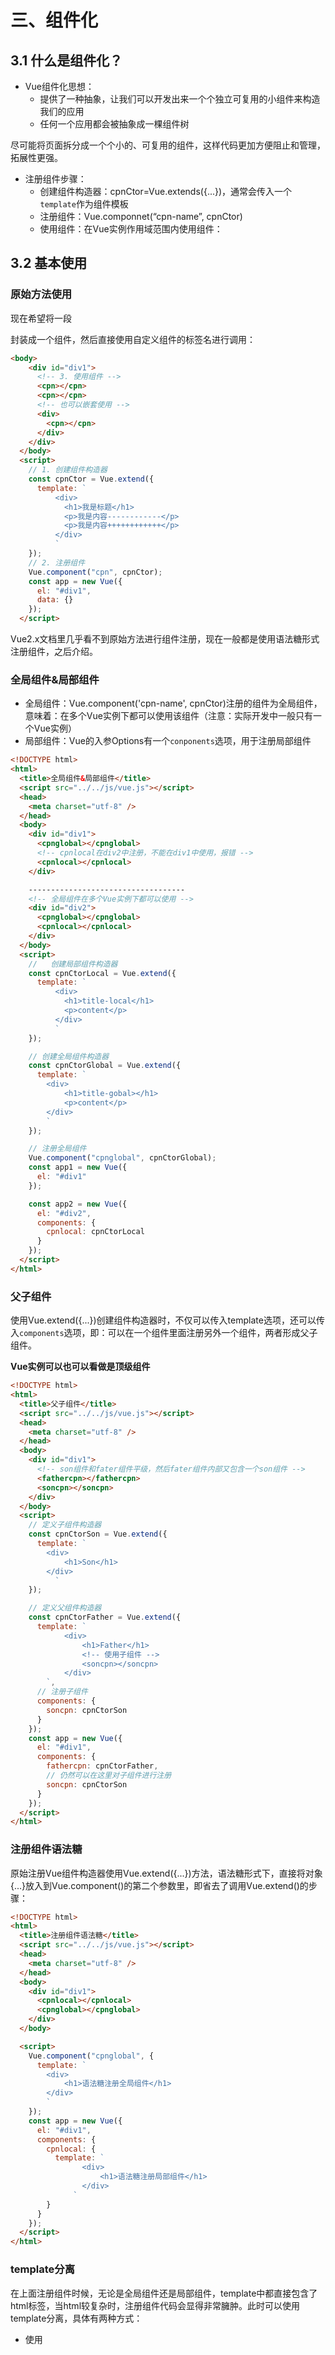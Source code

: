 # 三、组件化

## 3.1 什么是组件化？

*   Vue组件化思想：
    -   提供了一种抽象，让我们可以开发出来一个个独立可复用的小组件来构造我们的应用
    -   任何一个应用都会被抽象成一棵组件树

尽可能将页面拆分成一个个小的、可复用的组件，这样代码更加方便阻止和管理，拓展性更强。

-   注册组件步骤：
    -   创建组件构造器：cpnCtor=Vue.extends({...})，通常会传入一个`template`作为组件模板
    -   注册组件：Vue.componnet(“cpn-name”, cpnCtor)
    -   使用组件：在Vue实例作用域范围内使用组件：<cpn-name></cpn-name>

## 3.2 基本使用

### 原始方法使用

现在希望将一段<div>封装成一个组件，然后直接使用自定义组件的标签名<cpn>进行调用：

```html
<body>
    <div id="div1">
      <!-- 3. 使用组件 -->
      <cpn></cpn>
      <cpn></cpn>
      <!-- 也可以嵌套使用 -->
      <div>
        <cpn></cpn>
      </div>
    </div>
  </body>
  <script>
    // 1. 创建组件构造器
    const cpnCtor = Vue.extend({
      template: `
          <div>
            <h1>我是标题</h1>
            <p>我是内容------------</p>
            <p>我是内容++++++++++++</p>
          </div>
          `
    });
    // 2. 注册组件
    Vue.component("cpn", cpnCtor);
    const app = new Vue({
      el: "#div1",
      data: {}
    });
  </script>
```

Vue2.x文档里几乎看不到原始方法进行组件注册，现在一般都是使用语法糖形式注册组件，之后介绍。

### 全局组件&局部组件

-   全局组件：Vue.component('cpn-name', cpnCtor)注册的组件为全局组件，意味着：在多个Vue实例下都可以使用该组件（注意：实际开发中一般只有一个Vue实例）
-   局部组件：Vue的入参Options有一个`conponents`选项，用于注册局部组件

```html
<!DOCTYPE html>
<html>
  <title>全局组件&局部组件</title>
  <script src="../../js/vue.js"></script>
  <head>
    <meta charset="utf-8" />
  </head>
  <body>
    <div id="div1">
      <cpnglobal></cpnglobal>
      <!-- cpnlocal在div2中注册，不能在div1中使用，报错 -->
      <cpnlocal></cpnlocal>
    </div>

    -----------------------------------
    <!-- 全局组件在多个Vue实例下都可以使用 -->
    <div id="div2">
      <cpnglobal></cpnglobal>
      <cpnlocal></cpnlocal>
    </div>
  </body>
  <script>
    //   创建局部组件构造器
    const cpnCtorLocal = Vue.extend({
      template: `
          <div>
            <h1>title-local</h1>
            <p>content</p>
          </div>
          `
    });

    // 创建全局组件构造器
    const cpnCtorGlobal = Vue.extend({
      template: `
        <div>
            <h1>title-gobal></h1>
            <p>content</p>
        </div>
        `
    });

    // 注册全局组件
    Vue.component("cpnglobal", cpnCtorGlobal);
    const app1 = new Vue({
      el: "#div1"
    });

    const app2 = new Vue({
      el: "#div2",
      components: {
        cpnlocal: cpnCtorLocal
      }
    });
  </script>
</html>
```

### 父子组件

使用Vue.extend({...})创建组件构造器时，不仅可以传入template选项，还可以传入`components`选项，即：可以在一个组件里面注册另外一个组件，两者形成父子组件。

**Vue实例可以也可以看做是顶级组件**

```html
<!DOCTYPE html>
<html>
  <title>父子组件</title>
  <script src="../../js/vue.js"></script>
  <head>
    <meta charset="utf-8" />
  </head>
  <body>
    <div id="div1">
      <!-- son组件和fater组件平级，然后fater组件内部又包含一个son组件 -->
      <fathercpn></fathercpn>
      <soncpn></soncpn>
    </div>
  </body>
  <script>
    // 定义子组件构造器
    const cpnCtorSon = Vue.extend({
      template: `
        <div>
            <h1>Son</h1>
        </div>
          `
    });

    // 定义父组件构造器
    const cpnCtorFather = Vue.extend({
      template: `
            <div>
                <h1>Father</h1>
                <!-- 使用子组件 -->
                <soncpn></soncpn>
            </div>
        `,
      // 注册子组件
      components: {
        soncpn: cpnCtorSon
      }
    });
    const app = new Vue({
      el: "#div1",
      components: {
        fathercpn: cpnCtorFather,
        // 仍然可以在这里对子组件进行注册
        soncpn: cpnCtorSon
      }
    });
  </script>
</html>
```

### 注册组件语法糖

原始注册Vue组件构造器使用Vue.extend({...})方法，语法糖形式下，直接将对象{...}放入到Vue.component()的第二个参数里，即省去了调用Vue.extend()的步骤：

```html
<!DOCTYPE html>
<html>
  <title>注册组件语法糖</title>
  <script src="../../js/vue.js"></script>
  <head>
    <meta charset="utf-8" />
  </head>
  <body>
    <div id="div1">
      <cpnlocal></cpnlocal>
      <cpnglobal></cpnglobal>
    </div>
  </body>

  <script>
    Vue.component("cpnglobal", {
      template: `
        <div>
            <h1>语法糖注册全局组件</h1>
        </div>
        `
    });
    const app = new Vue({
      el: "#div1",
      components: {
        cpnlocal: {
          template: `
                <div>
                    <h1>语法糖注册局部组件</h1>
                </div>
              `
        }
      }
    });
  </script>
</html>
```

### template分离

在上面注册组件时候，无论是全局组件还是局部组件，template中都直接包含了html标签，当html较复杂时，注册组件代码会显得非常臃肿。此时可以使用template分离，具体有两种方式：

-   使用<script>标签，但是type必须为：text/x-template
-   使用<template>标签：注意使用<div>标签包装起来

```html
<!DOCTYPE html>
<html>
  <title>template分离</title>
  <script src="../../js/vue.js"></script>
  <head>
    <meta charset="utf-8" />
  </head>

  <body>
    <div id="div1">
      <cpn1></cpn1>
      <cpn2></cpn2>
    </div>

    <template id="cpn2">
      <div>
        <h1>template分离方式二</h1>
      </div>
    </template>
  </body>

  <script type="text/x-template" id="cpn1">
    <div>
        <h1>template分离方式一</h1>
    </div>
  </script>
  <script>
    const app = new Vue({
      el: "#div1",
      components: {
        cpn1: {
          template: "#cpn1"
        },
        cpn2: {
          template: "#cpn2"
        }
      }
    });
  </script>
</html>
```

### 组件和实例数据

#### 组件能不能访问实例data属性

组件是一个单独模块功能的封装，这个模块中有属于自己的HTML模板，也应该有自己的数据data，那么组件能够直接访问到顶层Vue实例的data么？

不能。即使能够访问，那么也会导致顶层Vue实例的data变得非常臃肿。所以可以推测，Vue组件应该有保存自己data的地方。

#### 组件有自己的data属性

注册组件时，入参选项不仅可以有`template`、还可以有`data`，并且特别的：

-   data属性是一个函数：data: function() {...}
-   该函数的返回值类型对象：return {...}
-   返回的对象中保存着组件所需要的数据

```html
<!DOCTYPE html>
<html>
  <title>组件自己的data</title>
  <script src="../../js/vue.js"></script>
  <head>
    <meta charset="utf-8" />
  </head>
  <body>
    <!-- 模板分离 -->
    <template id="cpn">
      <div>
        <h1>{{title}}</h1>
        <h1>{{content}}</h1>
      </div>
    </template>

    <div id="div1">
      <cpn></cpn>
      <cpn></cpn>
    </div>
  </body>
  <script>
    const app = new Vue({
      el: "#div1",
      components: {
        cpn: {
          template: "#cpn",
          //   组件自己的data
          data() {
            return {
              title: "title",
              content: "content"
            };
          }
        }
      }
    });
  </script>
</html>
```

#### 组件data为什么必须是函数

组件的目的是为了复用，但是在复用组件的时候不应该相互影响，例如：

如果将计数器（**-按钮 计数器 +按钮**）封装成一个组件，当使用多个计数器组件时候，不希望点击一个组件的`+按钮`时候，所有组件的计数器都会增加，而是希望对应组件的计数器增加。这就是组件不会相互影响。

如果组件data是对象类型，那么多个组件的data相当于指向同一片内存区域，本质上是一个**浅拷贝**；但是如果组件data是一个函数，那么多个组件的data为调用函数后返回值，类型为对象，本质上做了一个**深拷贝**，即函数调用返回不同对象，内存相互隔离。正是因为组件data是函数才会让组件不相互影响，才能让组件做到真正复用。

```html
<!DOCTYPE html>
<html>
  <title>组件data必须是函数</title>
  <script src="../../js/vue.js"></script>
  <head>
    <meta charset="utf-8" />
  </head>
  <body>
    <template id="cpn1">
      <div>
        <button @click="decrement">-</button>
        <span>{{counter}}</span>
        <button @click="increment">+</button>
      </div>
    </template>
    <div id="div1">
      <cpn></cpn>
      <cpn></cpn>
      <cpn></cpn>
    </div>
  </body>
  <script>
    const obj = {
      counter: 0
    };
    const app = new Vue({
      el: "#div1",
      components: {
        cpn: {
          template: "#cpn1",
          data() {
            return {
              counter: 0
            };

            // 返回obj相当于data返回的是对象，共享内存，浅拷贝，相互影响
            // return obj;
          },
          methods: {
            decrement() {
              this.counter--;
            },
            increment() {
              this.counter++;
            }
          }
        }
      }
    });
  </script>
</html>
```

## 3.3 父子组件通信

在父子组件中，子组件是不能直接引用父组件或者Vue实例的数据的。但是在实际开发中，往往一些数据是需要从上层传递到下层的：比如在一个页面中我们从服务器请求了很多数据，其中一部分数据不是由整个页面的大组件来展示的，而是需要传递给底层小组件进行显示。这样的机制，可以避免子组件再次发送网络请求获取数据，而是直接从父组件中拿到数据。

Vue中父子组件的通信方式：

-   父组件通过**props**向子组件传递数据
-   子组件通过**事件**向父组件发送消息

注意：Vue实例可以看做是顶层根组件，因此在实际开发中，Vue实例和子组件的通信和父子组件之间的通信过程是完全相同的。

### 父组件props子组件

组件注册时候还可以传递`props`选项，用于父组件传递数据给子组件。在使用子组件时，需要使用`v-bind`将子组件数据和父组件数据进行绑定。props可以是数组，也可以是对象，推荐使用对象类型，因为可以提供限制类型、提供默认值以及是否是必选项等功能：

```html
<!DOCTYPE html>
<html>
  <title>父组件props子组件</title>
  <script src="../../js/vue.js"></script>
  <head>
    <meta charset="utf-8" />
  </head>
  <body>
    <template id="t_cpn">
      <div>
        <p>子组件获取父组件数据</p>
        <h2>获取Vue实例的Message数据：{{cmessage}}</h2>
        <h2>获取Vue实例的Movies数据：{{cmovies}}</h2>
        <h2>获取Vue实例的Ext数据：{{cext}}</h2>
      </div>
    </template>

    <div id="div1">
      <!-- 通过v-bind，将子组件的cmovies和cmessage和父组件进行绑定 -->
      <!-- 如果不用v-bind，cmovies和cmessage直接绑定字符串"movies", "message" -->
      <cpn v-bind:cmovies="movies" :cmessage="message" :cext="ext"></cpn>
    </div>
  </body>
  <script>
    cpn = {
      template: "#t_cpn",
      // props使用数组，数组每个元素是字符串，但是其实是变量
      // props: ["cmovies", "cmessage"]

      // props使用对象更好，可以限制类型、提供默认值以及设置是否必须
      props: {
        cmessage: {
          type: String,
          default: "",
          require: true
        },
        cmovies: {
          type: Array,
          default() {
            return [];
          },
          require: false
        },
        cext: {
          validator(value) {
            return ["success", "fail", "danger"].indexOf(value) != -1;
          }
        }
      }
    };
    const app = new Vue({
      el: "#div1",
      data: {
        // 需要传递给子组件的数据
        message: "message",
        movies: ["aaaa", "bbbb", "cccc", "dddd"],
        // invalid
        // ext: "foo"

        ext: "success"
      },
      // es6语法
      components: {
        cpn
      }
    });
  </script>
</html>
```

#### props的数据验证

props支持的数据验证类型有：

-   String
-   Number
-   Boolean
-   Array
-   Object
-   Date
-   Function
-   Symbol

验证也支持自定义类型，同时如果验证类型时Array、Object类型时，提供默认值应该使用工厂函数：

```vue
cpn = {
      template: "#t_cpn",
      props: {
        cmovies: {
          type: Array,
		 // 在高版本Vue中：default: []会报错
          default() {
            return [];
          },
          require: false
       }
    }
};
```

props限制类型时，可以同时限制多种类型：

```vue
age: [String, Number] // age限制为String类型和Number类型
```

#### 自定义验证

props在使用对象类型时，可以自定义自己的验证类型：

```vue
cpn = {
	template: "#t_cpn",
	props: {
		cext: {
			// 限制cext只能接受以下字符串中的某一个
			validator(value) {
				return ["success", "fail", "danger"].indexOf(value) != -1;
			}
		}
	}
};
```

#### 自定义类型

```vue
function Person(firstName, secondName) {
	this.firstName = firstName;
	this.secondName = secondName;
}

Vue.component("foo", {
	props: {
		// 限制author的类型为自定义类型Person
		author: {
			type: Person
		}
	}
})
```

#### props驼峰命名问题

v-bind并不支持驼峰命名绑定，props中如果key使用了驼峰命名，需要使用**-**进行转换：

```html
<!DOCTYPE html>
<html>
  <title>驼峰命名问题</title>
  <script src="../../js/vue.js"></script>
  <head>
    <meta charset="utf-8" />
  </head>
  <body>
    <template id="t-cpn">
      <div>
        <h2>{{cFooBarInfo}}</h2>
      </div>
    </template>
    <div id="div1">
      <!-- v-bind不支持驼峰绑定，会出现空值 -->
      <!-- <cpn :cFooBarInfo="fooBarInfo"></cpn> -->

      <cpn :c-foo-bar-info="fooBarInfo"></cpn>
    </div>
  </body>
  <script>
    const cpn = {
      template: "#t-cpn",
      props: {
        cFooBarInfo: {
          type: Object,
          default() {
            return {};
          }
        }
      }
    };
    const app = new Vue({
      el: "#div1",
      data: {
        fooBarInfo: {
          name: "foo",
          msg: "bar",
          ext: "foo-bar-info"
        }
      },
      components: {
        cpn
      }
    });
  </script>
</html>
```

### 子组件$emit父组件

子组件通过`$emit`向父组件发射自定义事件，具体过程：

-   子组件监听相应的系统事件，例如button的click事件，并准备在click事件内部发射自定义事件
-   在click事件内部通过`$emit`发射自定义事件并传递参数
-   父组件监听子组件通过`$emit`发射的自定义事件，并进行回调处理
-   父组件在自己的methods内部进行回调处理，并且能够接收到子组件发射自定义事件时携带的参数

```html
<!DOCTYPE html>
<html>
  <title>子组件发射事件给父组件</title>
  <head>
    <meta charset="utf-8" />
  </head>
  <body>
    <template id="t-cpn">
      <div>
        <!-- 1. 子组件监听相应事件，并准备在即将发生的事件内（例如click事件）发射自定义事件 -->
        <button v-for="item in categories" @click="btnClick(item)">
          {{item.msg}}
        </button>
      </div>
    </template>

    <div id="div1">
      <!-- 3. 父组件监听子组件发射的自定义事件：btn-click-emit，并进行回调 -->
      <cpn @btn-click-emit="btnClickCallback"></cpn>
    </div>
    <script src="../../js/vue.js"></script>
    <script>
      const cpn = {
        template: "#t-cpn",
        data() {
          return {
            categories: [
              { id: "1111", msg: "数码3C" },
              { id: "1112", msg: "家用办公" },
              { id: "1113", msg: "饮料酒水" }
            ]
          };
        },
        methods: {
          // 2. 子组件发射自定义事件：事件名称，事件参数
          btnClick(item) {
            this.$emit("btn-click-emit", item);
          }
        }
      };

      const app = new Vue({
        el: "#div1",
        data: {},
        components: {
          cpn
        },
        methods: {
          // 4. 父组件进行回调处理
          btnClickCallback(item) {
            console.log(item);
          }
        }
      });
    </script>
  </body>
</html>
```

#### 驼峰命名问题

子组件监听`v-on`系统事件以及父组件监听子组件发射的自定义事件时，都不要使用驼峰命名规则，可以使用**-**进行分割，回调函数可以使用驼峰命名规则。

#### v-on

v-on不仅能够监听DOM事件，还能够监听子组件发射的自定义事件。



## 3.4 案例

#### 需求一

父组件有data数据num1和num2，通过props传递给子组件cnum1，cnum2，然后又两个输入框分别和cnum1、cnum2双向绑定。出现的问题：

Avoid mutating a prop directly since the value will be overwritten whenever the parent component re-renders. Instead, use a data or computed property based on the prop's value.

原因：

cnum1和cnum2是通过props获取到父组件的数据，也就是说这两个数据应该由父组件进行修改，而不能通过其它组件，例如这里的input进行修改。

解决：

在自定义组件中加入自己的data数据dnum1、dnum2，并使用cnum1、cnum2赋值。

#### 需求二

```html
props-cnum1：{{cnum1}}   (1)
data-dnum1：{{dnum1}}	(2)
<input2/>				 (3)
props-cnum2：{{cnum2}}	(4)
data-dnum2：{{dnum2}}	(5)
<input2/>				 (6)
```

希望input和对应的dnum进行绑定，input框中修改时，对应的dnum改变同时对应的cnum也改变。

思路：

现在input修改时，需要dnum和cnum都改变，直接使用v-model不能实现，因为它只能实现单个数据的双向绑定。可以使用v-model的底层原理：v-model=v-bind + @事件（这里是@input事件）来完成。即

-   v-model绑定dnum值：`:value="dnum1"`、`:value="dnum2"`
-   @input事件内部修改对应dnum的值，并发射自定义事件报告dnum已经改变，父组件监听到dnum改变的事件后，同时修改num数据（父组件的num数据会自动通过props传递给子组件的cnum，并修改子组件的dnum值）

#### 需求三

input（3）的值改变时，（4）（5）（6）的值会修改成（3）中值的100倍；intput（6）的值改变时，（1）（2）（3）的值会修改成（6）的值的1/100。

思路：

@input事件发生时，除了需要发射num1已经修改的事件外，还需要发射num2的值已经修改的事件，并且此时参数值num1的100倍。同理，另一个@input事件发生时，也要额外发射num1的值已经修改的事件。



#### 完整代码

```html
<!DOCTYPE html>
<html>
  <title>案例</title>
  <head>
    <meta charset="utf-8" />
  </head>
  <body>
    <template id="t-cpn">
      <div>
        <h2>props-cnum1：{{cnum1}}</h2>
        <h2>data-dnum1：{{dnum1}}</h2>
        <!-- <input v-model="dnum1" /> -->

        <!-- 在input时间内发射自定义事件，通知父组件input内部的值已经修改 -->
        <input :value="dnum1" @input="num1Change" />

        <h2>props-cnum2：{{cnum2}}</h2>
        <h2>data-dnum2：{{dnum2}}</h2>
        <!-- <input v-model="dnum2" /> -->
        <input :value="dnum2" @input="num2Change" />
      </div>
    </template>
    <div id="div1">
      <!-- 父组件监听字符键发射的自定义组件 -->
      <cpn
        :cnum1="num1"
        :cnum2="num2"
        @num1-change="num1ChangeCallback"
        @num2-change="num2ChangeCallback"
      ></cpn>
    </div>
    <script src="../../js/vue.js"></script>
    <script>
      const cpn = {
        template: "#t-cpn",
        // 子组件的data，<input>标签应该绑定data，而不是绑定props
        data() {
          return {
            dnum1: this.cnum1,
            dnum2: this.cnum2
          };
        },
        // 父组件的num传递给子组件cnum
        props: {
          cnum1: Number,
          cnum2: Number
        },
        methods: {
          num1Change(event) {
            this.dnum1 = event.target.value;
            this.dnum2 = this.dnum1 * 100;
            // 通知修改父组件的num1和num2
            this.$emit("num1-change", this.dnum1);
            this.$emit("num2-change", this.dnum2);
          },
          num2Change(event) {
            this.dnum2 = event.target.value;
            this.dnum1 = this.dnum2 / 100;
            // 通知修改父组件的num1和num2
            this.$emit("num2-change", this.dnum2);
            this.$emit("num1-change", this.dnum1);
          }
        }
      };
      const app = new Vue({
        el: "#div1",
        data: {
          num1: 1,
          num2: 2
        },
        components: {
          cpn
        },
        methods: {
          // 父组件回调并修改this.num1的值，this.num1的值会通过props传递给子组件，和赋值给data数据
          num1ChangeCallback(value) {
            this.num1 = parseInt(value);
          },
          num2ChangeCallback(value) {
            this.num2 = parseInt(value);
          }
        }
      });
    </script>
  </body>
</html>
```

#### watch替代方案

组件的Options入参还提供一个`watch`选项，用于监听当前组件中某个属性的变化，例如子组件需要监听dnum1、dnum2的变化，可以使用：

```vue
const cpn = {
	template: "#t-cpn",
	// 子组件的data，<input>标签应该绑定data，而不是绑定props
	data() {
		return {
			dnum1: this.cnum1,
			dnum2: this.cnum2
		};
	},
	// 父组件的num传递给子组件cnum
	props: {
		cnum1: Number,
		cnum2: Number
	},
	methods: {
		num1Change(event) {
			console.log("---------------");
            this.dnum1 = event.target.value;
            this.$emit("num1-change", this.dnum1);
        },
        num2Change(event) {
            console.log("+++++++++++++++");
            this.dnum2 = event.target.value;
            this.$emit("num2-change", this.dnum2);
        }
    },
	watch: {
        dnum1(newValue) {
        this.dnum2 = newValue * 100;
        this.$emit("num2-change", this.dnum2);
        },
        dnum2(newValue) {
        this.dnum1 = newValue / 100;
        this.$emit("num1-change", this.dnum1);
        }
	}
};
```

## 3.5 父子组件访问方式

有时候需要父组件直接访问子组件，子组件直接访问父组件，或者是子组件直接访问根组件。Vue提供了两种方式的访问：

-   父组件访问子组件：使用`$children`或者`$refs`
-   子组件访问父（根）组件：使用`$parent`、`$root`

### 父访问子

#### $children

$children可以获取当前组件的所有子组件，是一个Object类型数组，通过下标可以访问到对应的组件。但是实际开发中不推荐使用这种方式获取子组件。

#### $refs

$refs默认情况下为null，需要在自定义组件的标签中加上`ref`属性，每加上一个`ref`，$refs数组就会增加一个元素。

```html
<!DOCTYPE html>
<html>
  <title>$child和$refs</title>
  <head>
    <meta charset="utf-8" />
  </head>
  <body>
    <template id="t-cpn">
      <div></div>
    </template>
    <div id="div1">
      <cpn ref="ref1"></cpn>
      <cpn ref="ref2"></cpn>
      <button @click="btnClick">点击</button>
    </div>
    <script src="../../js/vue.js"></script>
    <script>
      const app = new Vue({
        el: "#div1",
        components: {
          cpn: {
            template: "#t-cpn",
            data() {
              return {
                name: "sherman",
                age: 23
              };
            },
            methods: {
              childFun() {
                console.log("child function");
              }
            }
          }
        },
        methods: {
          btnClick() {
            // console.log(this.$children[0].name);
            // this.$children[1].childFun();

            // 推荐使用$refs方式
            console.log(this.$refs.ref1.name);
            this.$refs.ref2.childFun();
          }
        }
      });
    </script>
  </body>
</html>
```

### 子访问父

字组件访问父组件可以直接通过`$parent`完成，但是实际开放中一般不会使用，因为组件的目的是为了复用，如果子组件中使用$parent对父组件进行访问，那么自定义的子组件就会和父组件耦合。另外，`$root`可以让子组件直接访问到根组件，即Vue实例。

```html
<!DOCTYPE html>
<html>
  <title>$parent和$root</title>
  <head>
    <meta charset="utf-8" />
  </head>
  <body>
    <template id="t-cpn">
      <div>
        <button @click="btnClick">点击</button>
      </div>
    </template>

    <div id="div1">
      <cpn></cpn>
    </div>
    <script src="../../js/vue.js"></script>
    <script>
      const app = new Vue({
        el: "#div1",
        data: {
          message: "msg",
          foo: "bar"
        },
        components: {
          cpn: {
            template: "#t-cpn",
            methods: {
              btnClick() {
                //  获取父组件和根组件
                console.log(this.$parent.message);
                console.log(this.$root.foo);
              }
            }
          }
        }
      });
    </script>
  </body>
</html>
```

## 3.6 Slot

组件插槽（Slot）的目的是为了让封装的组件更具有扩展性。实际使用中，Slot应该抽取组件的共性，保留不同，用于复用。

### 基本使用

-   基本用法：在template标签中加入<slot></slot>
-   可以有默认值：默认使用<button>填充slot：<slot><button></button></slot>
-   一个slot可以有多个元素：多个元素会全部替换slot

```html
<template id="t-cpn">
    <div>
        <h2>title</h2>
        <p>自定义组件模板</p>
        <!-- 默认slot为<button> -->
        <slot><button>默认slot</button></slot>
    </div>
</template>

<div id="div1">
    <!-- 使用<span>替代slot -->
    <cpn><span>span</span></cpn>

    <!-- 单个slot中包含多个元素，会全部替换 -->
    <cpn>
        <div>
            <span>1.span</span>
            <button>2.button</button>
            <p>3.p</p>
        </div>
    </cpn>

    <!-- 不提供slot会使用默认值 -->
    <cpn></cpn>
</div>
```

### 具名插槽

当封装的组件模板中有多个<slot>时，使用自定义元素替换时，需要使用名称去表明要替换哪一个slot：

-   如果不指定名称（slot），会替换所有没有名称的slot
-   自定义标签通过名称（slot），只替换对应名称的slot

```html
<template id="t-cpn">
    <div>
        <slot name="left"><span>left</span></slot>
        <slot name="center"><span>center</span></slot>
        <slot name="right"><span>right</span></slot>
    </div>
</template>

<div id="div1">
    <!-- 注意slot属性是放在要替换的元素标签内，不是放在外层自定义标签<cpn>内部 -->
    <cpn><button slot="left">替换左边</button></cpn>
    <cpn><h2 slot="center">替换中间</h2></cpn>
    <cpn><p slot="right">替换右边</p></cpn>
</div>
```

### 编译作用域

当一个变量包含在多个组件中时，对应变量在哪个组件中进行查找就涉及到编译作用域问题。官方定义：

父组件模块的所有东西都会在父级作用域内编译；子组件模块的所有东西都会在子级作用域内编译。

```html
<!DOCTYPE html>
<html>
  <title>编译作用域</title>
  <head>
    <meta charset="utf-8" />
  </head>
  <body>
    <template id="t-cpn">
      <div>
        <h2>title</h2>
        <p>content</p>
        <!-- button会去子组件中查找isShow的值 -->
        <!-- <button v-show="isShow">按钮</button> -->
      </div>
    </template>

    <div id="div1">
      <!-- isShow会去Vue实例下查找isShow的值 -->
      <cpn v-show="isShow"></cpn>
    </div>
    <script src="../../js/vue.js"></script>
    <script>
      const app = new Vue({
        el: "#div1",
        data: {
          isShow: true
        },
        components: {
          cpn: {
            template: "#t-cpn"
          },
          data() {
            return {
              isShow: false
            };
          }
        }
      });
    </script>
  </body>
</html>
```

### 作用域插槽

作用域插槽作用：父组件替换插槽的标签，但是内容由子组件来提供。

需求：

子组件中有一个数组，里面的数据是以<li>标签形式展示，在希望在使用该组件时，能够保留数据不变，但是更换样式，例如数组中数据以 **-** 进行分割，显示在一行上：

```html
<!DOCTYPE html>
<html>
  <title>作用域插槽</title>
  <head>
    <meta charset="utf-8" />
  </head>
  <body>
    <template id="t-cpn">
      <!-- 使用<slot>将默认显示方式包起来，将pLang绑定到data上，用于传递数据 -->
      <slot :data="pLang">
        <div>
          <ul>
            <!-- 默认是使用<li>进行显示 -->
            <li v-for="item in pLang">{{item}}</li>
          </ul>
        </div>
      </slot>
    </template>

    <div id="div1">
      <cpn></cpn>

      <!-- 自定义显示样式 -->
      <cpn>
        <template slot-scope="slot">
          <div>
            {{slot.data.join(" - ")}}
          </div>
        </template>
      </cpn>
    </div>
    <script src="../../js/vue.js"></script>
    <script>
      const app = new Vue({
        el: "#div1",
        data: {
          message: ""
        },
        components: {
          cpn: {
            template: "#t-cpn",
            data() {
              return {
                pLang: ["C", "C++", "Python", "Java", "JS"]
              };
            }
          }
        }
      });
    </script>
  </body>
</html>
```